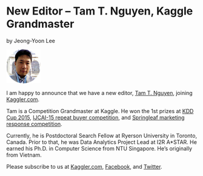 # New Editor – Tam T. Nguyen, Kaggle Grandmaster

by Jeong-Yoon Lee

![](/images/tam.png)

I am happy to announce that we have a new editor, [Tam T. Nguyen](https://www.kaggle.com/nthanhtam), joining [Kaggler.com](https://kaggler.com/).

Tam is a Competition Grandmaster at Kaggle. He won the 1st prizes at [KDD Cup 2015](http://kddcup2015.com/), [IJCAI-15 repeat buyer competition](https://ijcai-15.org/index.php/repeat-buyers-prediction-competition), and [Springleaf marketing response competition](https://www.kaggle.com/c/springleaf-marketing-response).

Currently, he is Postdoctoral Search Fellow at Ryerson University in Toronto, Canada. Prior to that, he was Data Analytics Project Lead at I2R A*STAR. He earned his Ph.D. in Computer Science from NTU Singapore. He’s originally from Vietnam.

Please subscribe to us at [Kaggler.com](https://kaggler.com/), [Facebook](https://www.facebook.com/Kaggler), and [Twitter](https://twitter.com/kagglercom).